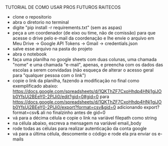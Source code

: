 TUTORIAL DE COMO USAR PROS FUTUROS RAITECOS
- clone o repositorio
- abra o diretorio no terminal
- digite "pip install -r requirements.txt" (sem as aspas)
- peça a um coordenador (de eixo ou time, não de comissão) para que acesse o drive pelo e-mail da coordenação e lhe envie o arquivo em Meu Drive -> Google API Tokens -> Gmail -> credentials.json
- salve esse arquivo na pasta do projeto
- abra o notebook
- faça uma planilha no google sheets com duas colunas, uma chamada "nome" e uma chamada "e-mail", apenas, e preencha com os dados das escolas a serem convidadas (não esqueça de alterar o acesso geral para "qualquer pessoa com o link")
- copie o link da planilha, fazendo a modificação no final como exemplificado abaixo:
    https://docs.google.com/spreadsheets/d/1QKThZF7CxoHhdp4HNj1gjJOb0YfsUj2BEeY0-2PlJi0/edit?gid=0#gid=0
    para
    https://docs.google.com/spreadsheets/d/1QKThZF7CxoHhdp4HNj1gjJOb0YfsUj2BEeY0-2PlJi0/export?format=csv&gid=0
    adicionando export?format=csv& ali no finalzinho antes de gid=0
- vá para a décima célula e copie o link na variável filepath como string
- na célula abaixo, escreva a mensagem na variável email_body
- rode todas as células para realizar autenticação da conta google
- vá para a última célula, descomente o código e rode ela pra enviar os e-mails

